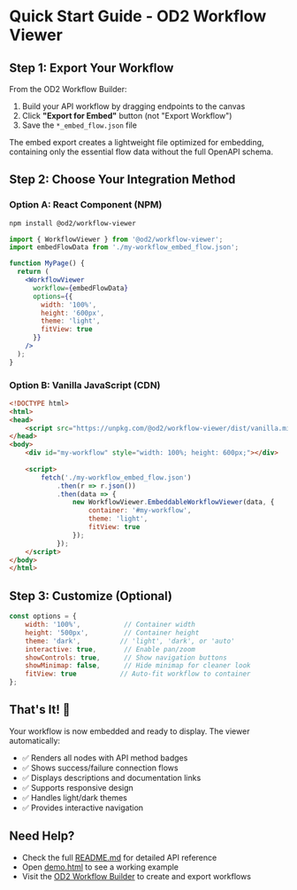 # Quick Start Guide - OD2 Workflow Viewer

## Step 1: Export Your Workflow

From the OD2 Workflow Builder:

1. Build your API workflow by dragging endpoints to the canvas
2. Click **"Export for Embed"** button (not "Export Workflow")
3. Save the `*_embed_flow.json` file

The embed export creates a lightweight file optimized for embedding, containing only the essential flow data without the full OpenAPI schema.

## Step 2: Choose Your Integration Method

### Option A: React Component (NPM)

```bash
npm install @od2/workflow-viewer
```

```jsx
import { WorkflowViewer } from '@od2/workflow-viewer';
import embedFlowData from './my-workflow_embed_flow.json';

function MyPage() {
  return (
    <WorkflowViewer 
      workflow={embedFlowData} 
      options={{
        width: '100%',
        height: '600px',
        theme: 'light',
        fitView: true
      }}
    />
  );
}
```

### Option B: Vanilla JavaScript (CDN)

```html
<!DOCTYPE html>
<html>
<head>
    <script src="https://unpkg.com/@od2/workflow-viewer/dist/vanilla.min.js"></script>
</head>
<body>
    <div id="my-workflow" style="width: 100%; height: 600px;"></div>
    
    <script>
        fetch('./my-workflow_embed_flow.json')
            .then(r => r.json())
            .then(data => {
                new WorkflowViewer.EmbeddableWorkflowViewer(data, {
                    container: '#my-workflow',
                    theme: 'light',
                    fitView: true
                });
            });
    </script>
</body>
</html>
```

## Step 3: Customize (Optional)

```javascript
const options = {
    width: '100%',           // Container width
    height: '500px',         // Container height  
    theme: 'dark',          // 'light', 'dark', or 'auto'
    interactive: true,       // Enable pan/zoom
    showControls: true,      // Show navigation buttons
    showMinimap: false,      // Hide minimap for cleaner look
    fitView: true           // Auto-fit workflow to container
};
```

## That's It! 🎉

Your workflow is now embedded and ready to display. The viewer automatically:

- ✅ Renders all nodes with API method badges
- ✅ Shows success/failure connection flows  
- ✅ Displays descriptions and documentation links
- ✅ Supports responsive design
- ✅ Handles light/dark themes
- ✅ Provides interactive navigation

## Need Help?

- Check the full [README.md](./README.md) for detailed API reference
- Open [demo.html](./demo.html) to see a working example
- Visit the [OD2 Workflow Builder](/) to create and export workflows
